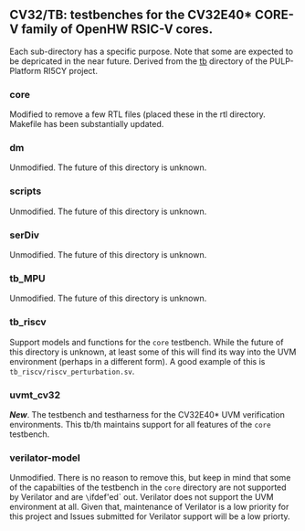 ## CV32/TB: testbenches for the CV32E40\* CORE-V family of OpenHW RSIC-V cores.
Each sub-directory has a specific purpose.  Note that some are expected to be
depricated in the near future.  Derived from the
[tb](https://github.com/pulp-platform/riscv/tree/master/tb)
directory of the PULP-Platform RI5CY project.

### core
Modified to remove a few RTL files (placed these in the rtl directory.  Makefile
has been substantially updated.

### dm
Unmodified.  The future of this directory is unknown.

### scripts
Unmodified.  The future of this directory is unknown.

### serDiv
Unmodified.  The future of this directory is unknown.

### tb_MPU
Unmodified.  The future of this directory is unknown.

### tb_riscv
Support models and functions for the `core` testbench.  While the future of this
directory is unknown, at least some of this will find its way into the UVM
environment (perhaps in a different form).   A good example of this is
`tb_riscv/riscv_perturbation.sv`.

### uvmt_cv32
**_New_**.  The testbench and testharness for the CV32E40\* UVM verification environments.
This tb/th maintains support for all features of the `core` testbench.

### verilator-model
Unmodified.  There is no reason to remove this, but keep in mind that some of
the capabilties of the testbench in the `core` directory are not supported by
Verilator and are `\`ifdef'ed` out.  Verilator does not support the UVM
environment at all.  Given that, maintenance of Verilator is a low priority for
this project and Issues submitted for Verilator support will be a low priorty.

